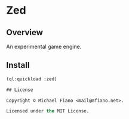 # Zed

## Overview

An experimental game engine.

## Install

```lisp
(ql:quickload :zed)

## License

Copyright © Michael Fiano <mail@mfiano.net>.

Licensed under the MIT License.
